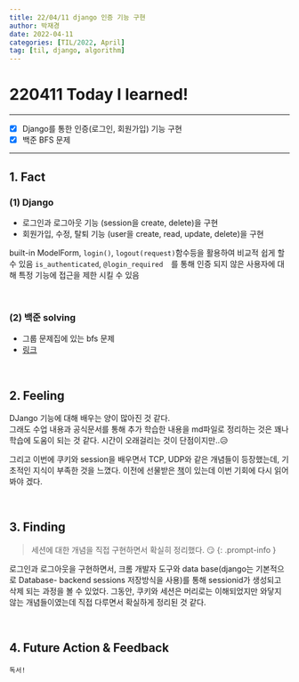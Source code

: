 ```yaml
---
title: 22/04/11 django 인증 기능 구현
author: 박재경
date: 2022-04-11
categories: [TIL/2022, April]
tag: [til, django, algorithm]
---
```


# 220411 Today I learned!

---

- [x] Django를 통한 인증(로그인, 회원가입) 기능 구현
- [x] 백준 BFS 문제

---

## 1. Fact 

### (1) Django

- 로그인과 로그아웃 기능 (session을 create, delete)을 구현
- 회원가입, 수정, 탈퇴 기능 (user을 create, read, update, delete)을 구현

built-in ModelForm, `login()`, `logout(request)`함수등을  활용하여 비교적 쉽게 할 수 있음 
`is_authenticated`, `@login_required  `를 통해 인증 되지 않은 사용자에 대해 특정 기능에 접근을 제한 시킬 수 있음 

<br>

### (2) 백준 solving

- 그룹 문제집에 있는 bfs 문제  
- [링크](https://github.com/JaeKP/Study/tree/master/algorithm/1%EC%9D%BC1%EC%95%8C%EA%B3%A0/04%EC%9B%94/0411)  

<br>

## 2. Feeling

DJango 기능에 대해 배우는 양이 많아진 것 같다.  
그래도 수업 내용과 공식문서를 통해 추가 학습한 내용을 md파일로 정리하는 것은 꽤나 학습에 도움이 되는 것 같다. 시간이 오래걸리는 것이 단점이지만..😥 

그리고 이번에 쿠키와 session을 배우면서 TCP, UDP와 같은 개념들이 등장했는데, 기초적인 지식이 부족한 것을 느꼈다. 이전에 선물받은 [책](http://www.yes24.com/Product/Goods/91165789)이 있는데 이번 기회에 다시 읽어봐야 겠다. 

<br>

## 3. Finding 

>  세션에 대한 개념을 직접 구현하면서 확실히 정리했다. 😏
{: .prompt-info }

로그인과 로그아웃을 구현하면서, 크롬 개발자 도구와 data base(django는 기본적으로 Database- backend sessions 저장방식을 사용)를 통해  sessionid가 생성되고 삭제 되는 과정을 볼 수 있었다. 그동안, 쿠키와 세션은 머리로는 이해되었지만 와닿지 않는 개념들이였는데 직접 다루면서 확실하게 정리된 것 같다.

<br>

## 4. Future Action & Feedback

`독서!`

<br>

